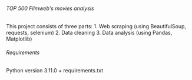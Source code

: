 ###### TOP 500 Filmweb's movies analysis

This project consists of three parts:
	1. Web scraping (using BeautifulSoup, requests, selenium)
	2. Data cleaning
	3. Data analysis (using Pandas, Matplotlib)

###### Requirements

Python version 3.11.0 + requirements.txt



